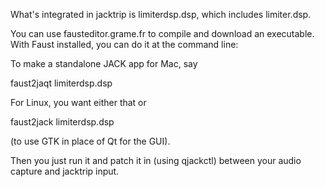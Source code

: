 What's integrated in jacktrip is limiterdsp.dsp, which includes limiter.dsp.

You can use fausteditor.grame.fr to compile and download an executable.
With Faust installed, you can do it at the command line:

To make a standalone JACK app for Mac, say

faust2jaqt limiterdsp.dsp

For Linux, you want either that or

faust2jack limiterdsp.dsp

(to use GTK in place of Qt for the GUI).

Then you just run it and patch it in (using qjackctl) between your audio capture and jacktrip input.
